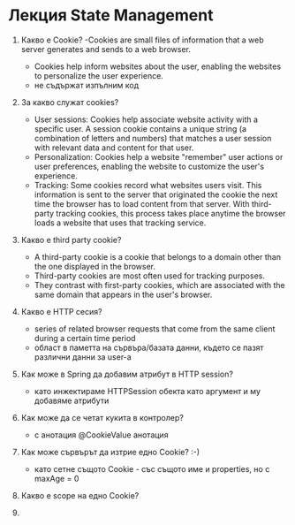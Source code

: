 # Лекция State Management

1. Какво е Cookie?
    -Cookies are small files of information that a web server generates and sends to a web browser.
   - Cookies help inform websites about the user, enabling the websites to personalize the user experience.
   - не съдържат изпълним код
2. За какво служат cookies? 
   - User sessions: Cookies help associate website activity with a specific user. A session cookie contains a unique string (a combination of letters and numbers) that matches a user session with relevant data and content for that user.
   - Personalization: Cookies help a website "remember" user actions or user preferences, enabling the website to customize the user's experience.
   - Tracking: Some cookies record what websites users visit. This information is sent to the server that originated the cookie the next time the browser has to load content from that server. With third-party tracking cookies, this process takes place anytime the browser loads a website that uses that tracking service.
3. Какво е third party cookie?
    - A third-party cookie is a cookie that belongs to a domain other than the one displayed in the browser. 
    - Third-party cookies are most often used for tracking purposes. 
    - They contrast with first-party cookies, which are associated with the same domain that appears in the user's browser.
4. Какво е HTTP сесия?
    - series of related browser requests that come from the same client during a certain time period
    - област в паметта на сървъра/базата данни, където се пазят различни данни за user-a
5. Как може в Spring да добавим атрибут в HTTP session?
    - като инжектираме HTTPSession обекта като аргумент и му добавяме атрибути
6. Как може да се четат кукита в контролер?
    - с анотация @CookieValue анотация
7. Как може сървърът да изтрие едно Cookie? :-)
   - като сетне същото Cookie - със същото име и properties, но с maxAge = 0
   
8. Какво е scope на едно Cookie?
9. 

